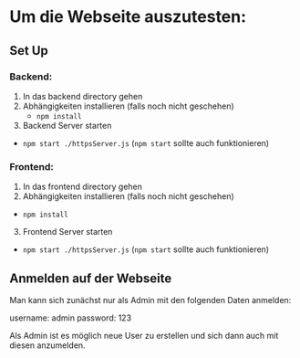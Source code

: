 # Um die Webseite auszutesten:

## Set Up

### Backend:
1. In das backend directory gehen
2. Abhängigkeiten installieren (falls noch nicht geschehen)
   - `npm install`
3. Backend Server starten
  - `npm start ./httpsServer.js` (`npm start` sollte auch funktionieren)

### Frontend:
1. In das frontend directory gehen
2. Abhängigkeiten installieren (falls noch nicht geschehen)
  - `npm install`
3. Frontend Server starten
  - `npm start ./httpsServer.js` (`npm start` sollte auch funktionieren)

## Anmelden auf der Webseite

Man kann sich zunächst nur als Admin mit den folgenden Daten anmelden:

username: admin
password: 123

Als Admin ist es möglich neue User zu erstellen und sich dann auch mit diesen anzumelden.

